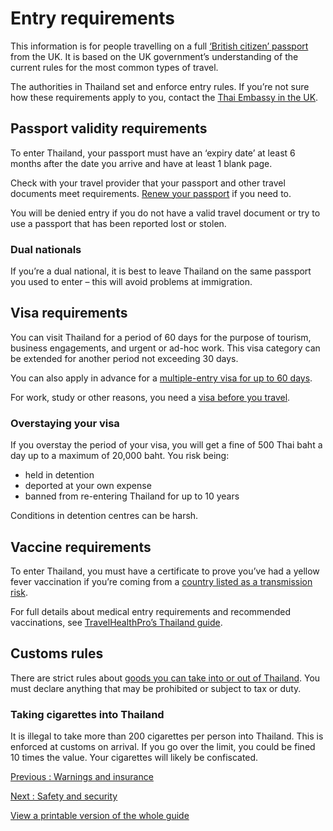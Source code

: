 # Entry requirements

This information is for people travelling on a full [‘British citizen’ passport](https://www.gov.uk/types-of-british-nationality) from the UK. It is based on the UK government’s understanding of the current rules for the most common types of travel.

The authorities in Thailand set and enforce entry rules. If you’re not sure how these requirements apply to you, contact the [Thai Embassy in the UK](https://london.thaiembassy.org/en/index).

## Passport validity requirements

To enter Thailand, your passport must have an ‘expiry date’ at least 6 months after the date you arrive and have at least 1 blank page.

Check with your travel provider that your passport and other travel documents meet requirements. [Renew your passport](https://www.gov.uk/renew-adult-passport/renew) if you need to.

You will be denied entry if you do not have a valid travel document or try to use a passport that has been reported lost or stolen.

### Dual nationals

If you’re a dual national, it is best to leave Thailand on the same passport you used to enter – this will avoid problems at immigration.

## Visa requirements

You can visit Thailand for a period of 60 days for the purpose of tourism, business engagements, and urgent or ad-hoc work. This visa category can be extended for another period not exceeding 30 days.

You can also apply in advance for a [multiple-entry visa for up to 60 days](https://london.thaiembassy.org/en/page/tourist-multiple-entries-visa).

For work, study or other reasons, you need a [visa before you travel](https://www.thaievisa.go.th/).

### Overstaying your visa

If you overstay the period of your visa, you will get a fine of 500 Thai baht a day up to a maximum of 20,000 baht. You risk being:

* held in detention
* deported at your own expense
* banned from re-entering Thailand for up to 10 years

Conditions in detention centres can be harsh.

## Vaccine requirements

To enter Thailand, you must have a certificate to prove you’ve had a yellow fever vaccination if you’re coming from a [country listed as a transmission risk](https://nathnacyfzone.org.uk/factsheet/65/countries-with-risk-of-yellow-fever-transmission).

For full details about medical entry requirements and recommended vaccinations, see [TravelHealthPro’s Thailand guide](https://travelhealthpro.org.uk/country/221/thailand#Vaccine_Recommendations).

## Customs rules

There are strict rules about [goods you can take into or out of Thailand](https://www.customs.go.th/list_strc_simple_neted.php?ini_content=individual_160503_03_160905_01&lang=en&left_menu=menu_individual_submenu_01_160421_01). You must declare anything that may be prohibited or subject to tax or duty.

### Taking cigarettes into Thailand

It is illegal to take more than 200 cigarettes per person into Thailand. This is enforced at customs on arrival. If you go over the limit, you could be fined 10 times the value. Your cigarettes will likely be confiscated.

[Previous
:
Warnings and insurance](/foreign-travel-advice/thailand)

[Next
:
Safety and security](/foreign-travel-advice/thailand/safety-and-security)

[View a printable version of the whole guide](/foreign-travel-advice/thailand/print)